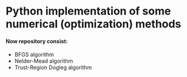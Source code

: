 # Python implementation of some numerical (optimization) methods
#### Now repository consist:
* BFGS algorithm
* Nelder-Mead algorithm
* Trust-Region Dogleg algorithm
